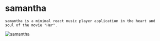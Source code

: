 # samantha

```
samantha is a minimal react music player application in the heart and soul of the movie "Her".
```
![samantha](https://raw.githubusercontent.com/benettviszokai/samantha/blob/main/src/img/samantha_her_design.jpg "samantha")
